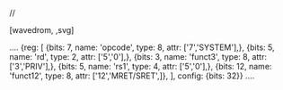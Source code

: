 //

[wavedrom, ,svg]

....
{reg: [
{bits: 7, name: 'opcode', type: 8, attr: ['7','SYSTEM'],},
{bits: 5, name: 'rd', type: 2, attr: ['5','0'],},
{bits: 3, name: 'funct3', type: 8, attr: ['3','PRIV'],},
{bits: 5, name: 'rs1', type: 4, attr: ['5','0'],},
{bits: 12, name: 'funct12', type: 8, attr: ['12','MRET/SRET',]},
], config: {bits: 32}}
....
